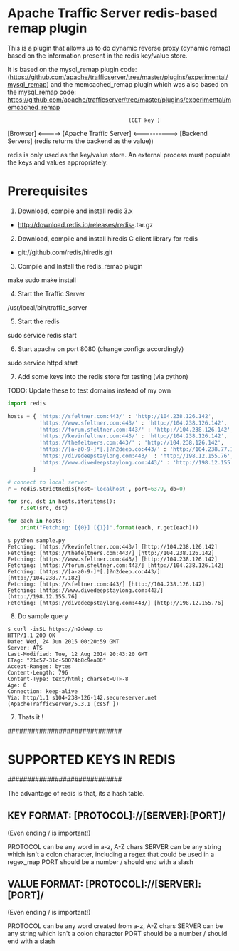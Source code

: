 Apache Traffic Server redis-based remap plugin
==============================================

This is a plugin that allows us to do dynamic reverse proxy (dynamic remap) based on the
information present in the redis key/value store.

It is based on the mysql_remap plugin code:
(https://github.com/apache/trafficserver/tree/master/plugins/experimental/mysql_remap)
and the memcached_remap plugin which was also based on the mysql_remap code:
https://github.com/apache/trafficserver/tree/master/plugins/experimental/memcached_remap


                                          (GET key )
[Browser] <----> [Apache Traffic Server] <----------> [Backend Servers]
                            (redis returns the backend as the value))

redis is only used as the key/value store.  An external process must populate
the keys and values appropriately.

Prerequisites
==============================================

1. Download, compile and install redis 3.x
* http://download.redis.io/releases/redis-<version>.tar.gz
2.  Download, compile and install hiredis C client library for redis
* git://github.com/redis/hiredis.git

3. Compile and Install the redis_remap plugin

make
sudo make install

4. Start the Traffic Server

/usr/local/bin/traffic_server

5. Start the redis

sudo service redis start

6. Start apache on port 8080 (change configs accordingly)

sudo service httpd start

7. Add some keys into the redis store for testing (via python)

TODO: Update these to test domains instead of my own

```python
import redis

hosts = { 'https://sfeltner.com:443/' : 'http://104.238.126.142',
          'https://www.sfeltner.com:443/' : 'http://104.238.126.142',
          'https://forum.sfeltner.com:443/' : 'http://104.238.126.142',
          'https://kevinfeltner.com:443/' : 'http://104.238.126.142',
          'https://thefeltners.com:443/' : 'http://104.238.126.142',
          'https://[a-z0-9-]*[.]?n2deep.co:443/' : 'http://104.238.77.182',
          'https://divedeepstaylong.com:443/' : 'http://198.12.155.76',
          'https://www.divedeepstaylong.com:443/' : 'http://198.12.155.76',
        }

# connect to local server
r = redis.StrictRedis(host='localhost', port=6379, db=0)

for src, dst in hosts.iteritems():
    r.set(src, dst)

for each in hosts:
    print("Fetching: [{0}] [{1}]".format(each, r.get(each)))
```

```
$ python sample.py
Fetching: [https://kevinfeltner.com:443/] [http://104.238.126.142]
Fetching: [https://thefeltners.com:443/] [http://104.238.126.142]
Fetching: [https://www.sfeltner.com:443/] [http://104.238.126.142]
Fetching: [https://forum.sfeltner.com:443/] [http://104.238.126.142]
Fetching: [https://[a-z0-9-]*[.]?n2deep.co:443/] [http://104.238.77.182]
Fetching: [https://sfeltner.com:443/] [http://104.238.126.142]
Fetching: [https://www.divedeepstaylong.com:443/] [http://198.12.155.76]
Fetching: [https://divedeepstaylong.com:443/] [http://198.12.155.76]
```



8. Do sample query

```
$ curl -isSL https://n2deep.co
HTTP/1.1 200 OK
Date: Wed, 24 Jun 2015 00:20:59 GMT
Server: ATS
Last-Modified: Tue, 12 Aug 2014 20:43:20 GMT
ETag: "21c57-31c-50074b8c9ea00"
Accept-Ranges: bytes
Content-Length: 796
Content-Type: text/html; charset=UTF-8
Age: 0
Connection: keep-alive
Via: http/1.1 s104-238-126-142.secureserver.net (ApacheTrafficServer/5.3.1 [csSf ])
```


7. Thats it !

#############################
#  SUPPORTED KEYS IN REDIS  #
#############################

The advantage of redis is that, its a hash table.

KEY FORMAT:    [PROTOCOL]://[SERVER]:[PORT]/
--------------------------------------------
(Even ending / is important!)

PROTOCOL can be any word in a-z, A-Z chars
SERVER   can be any string which isn't a colon character, including a regex
         that could be used in a regex_map 
PORT     should be a number
/        should end with a slash

VALUE FORMAT:  [PROTOCOL]://[SERVER]:[PORT]/
--------------------------------------------
(Even ending / is important!)

PROTOCOL can be any word created from a-z, A-Z chars
SERVER   can be any string which isn't a colon character
PORT     should be a number
/        should end with a slash
